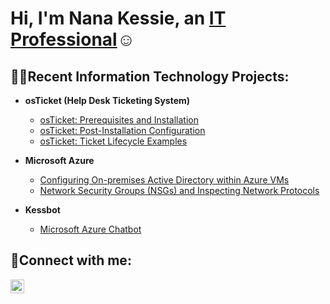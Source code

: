 <h1>Hi, I'm Nana Kessie, an <a href="https://linkedin.com/in/nana-kessie">IT Professional</a>☺</h1>

<h2>👨‍💻Recent Information Technology Projects:</h2>

- <b>osTicket (Help Desk Ticketing System)</b>
  - [osTicket: Prerequisites and Installation](https://github.com/Kestech87/osticket-prereqs)
  - [osTicket: Post-Installation Configuration](https://github.com/Kestech87/post-install-config)
  - [osTicket: Ticket Lifecycle Examples](https://github.com/Kestech87/ticket-lifecycle)
- <b>Microsoft Azure</b>
  - [Configuring On-premises Active Directory within Azure VMs](https://github.com/Kestech87/configure-ad)
  - [Network Security Groups (NSGs) and Inspecting Network Protocols](https://github.com/Kestech87/azure-network-protocols)
    
- <b> Kessbot</b>
  - [Microsoft Azure Chatbot](https://github.com/Kestech87/Kessbot)
    
<h2>🤳Connect with me:</h2>

[<img align="left" alt="Nana | LinkedIn" width="22px" src="https://cdn.jsdelivr.net/npm/simple-icons@v3/icons/linkedin.svg" />][linkedin]

[linkedin]: https://linkedin.com/in/nana-kessie
